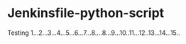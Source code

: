 # Jenkinsfile-python-script

Testing 1...2...3...4...5...6...7...8....8...9...10..11...12..13...14...15..


